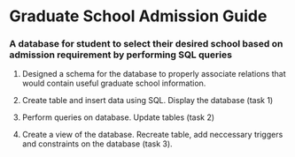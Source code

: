 # Graduate School Admission Guide
### A database for student to select their desired school based on admission requirement by performing SQL queries

1. Designed a schema for the database to properly associate relations that would contain useful graduate school information.

2. Create table and insert data using SQL. Display the database (task 1)

3. Perform queries on database. Update tables (task 2)

4. Create a view of the database. Recreate table, add neccessary triggers and constraints on the database (task 3).
